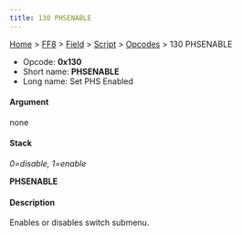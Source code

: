 ```yaml
---
title: 130 PHSENABLE
---
```


[Home](/ff7-flat-wiki/Main%20Page.md) > [FF8](/ff7-flat-wiki/FF8.md) > [Field](/ff7-flat-wiki/FF8/Field.md) > [Script](/ff7-flat-wiki/FF8/Field/Script.md) > [Opcodes](/ff7-flat-wiki/FF8/Field/Script/Opcodes.md) > 130 PHSENABLE

-   Opcode: **0x130**
-   Short name: **PHSENABLE**
-   Long name: Set PHS Enabled

#### Argument

none

#### Stack

  
*0=disable, 1=enable*

**PHSENABLE**

#### Description

Enables or disables switch submenu.
